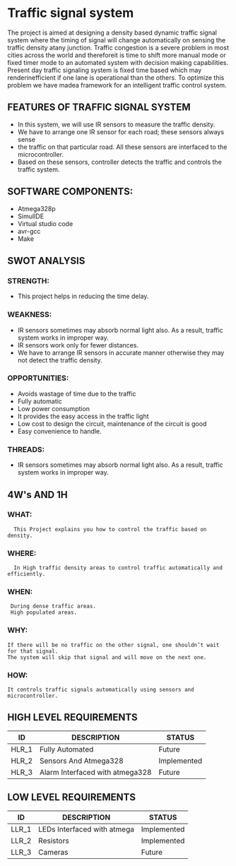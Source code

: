 # Traffic signal system
The  project  is  aimed  at  designing  a  density based dynamic traffic signal system where the  timing of signal  will  change  automatically  on  sensing  the  traffic density  atany  junction.  Traffic  congestion  is  a  severe problem in most cities across the world and thereforeit is time to shift more manual mode or fixed timer mode to an automated  system  with  decision  making capabilities. Present  day traffic  signaling system  is fixed  time based which  may  renderinefficient  if one  lane  is operational than the others. To optimize this problem we have madea framework  for  an  intelligent  traffic  control  system.

## FEATURES OF TRAFFIC SIGNAL SYSTEM
* In this system, we will use IR sensors to measure the traffic density.
* We have to arrange one IR sensor for each road; these sensors always sense
* the traffic on that particular road. All these sensors are interfaced to the microcontroller.
* Based on these sensors, controller detects the traffic and controls the traffic system.

## SOFTWARE COMPONENTS:

* Atmega328p 
* SimulIDE
* Virtual studio code
* avr-gcc
* Make

## SWOT ANALYSIS
### STRENGTH:

* This project helps in reducing the time delay.
### WEAKNESS:

* IR sensors sometimes may absorb normal light also. As a result, traffic system works in improper way.
* IR sensors work only for fewer distances.
* We have to arrange IR sensors in accurate manner otherwise they may not detect the traffic density.

### OPPORTUNITIES:

* Avoids wastage of time due to the traffic
* Fully automatic
* Low power consumption
* It provides the easy access in the traffic light
* Low cost to design the circuit, maintenance of the circuit is good
* Easy convenience to handle.

### THREADS:

* IR sensors sometimes may absorb normal light also. As a result, traffic system works in improper way.


## 4W's AND 1H
### WHAT:

      This Project explains you how to control the traffic based on density.
### WHERE:

      In High traffic density areas to control traffic automatically and efficiently.
### WHEN:

     During dense traffic areas.
     High populated areas.
### WHY:

    If there will be no traffic on the other signal, one shouldn’t wait for that signal. 
    The system will skip that signal and will move on the next one.
### HOW:

    It controls traffic signals automatically using sensors and microcontroller.


## HIGH LEVEL REQUIREMENTS

|ID|DESCRIPTION|STATUS|
|---|---|---|
|HLR_1|Fully Automated|Future|
|HLR_2|Sensors And Atmega328|Implemented|
|HLR_3|Alarm Interfaced with atmega328|Future|

## LOW LEVEL REQUIREMENTS

|ID|DESCRIPTION|STATUS|
|---|---|---|
|LLR_1|LEDs Interfaced with atmega|Implemented|
|LLR_2|Resistors|Implemented|
|LLR_3|Cameras|Future|
